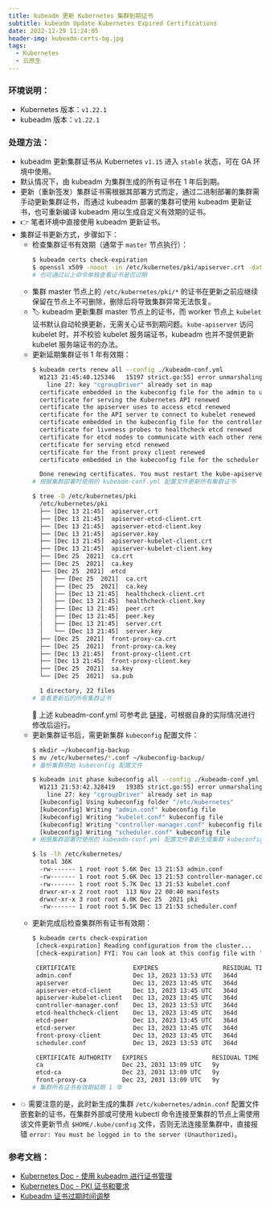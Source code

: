 ```yaml
---
title: kubeadm 更新 Kubernetes 集群到期证书
subtitle: kubeadm Update Kubernetes Expired Certifications
date: 2022-12-29 11:24:05
header-img: kubeadm-certs-bg.jpg
tags:
  - Kubernetes
  - 云原生
---
```


### 环境说明：
- Kubernetes 版本：`v1.22.1`
- kubeadm 版本：`v1.22.1`

### 处理方法：
- kubeadm 更新集群证书从 Kubernetes `v1.15` 进入 `stable` 状态，可在 GA 环境中使用。
- 默认情况下，由 kubeadm 为集群生成的所有证书在 1 年后到期。
- 更新（重新签发）集群证书需根据其部署方式而定，通过二进制部署的集群需手动更新集群证书，而通过 kubeadm 部署的集群可使用 kubeadm 更新证书，也可重新编译 kubeadm 用以生成自定义有效期的证书。
- 👉 笔者环境中直接使用 kubeadm 更新证书。
- 集群证书更新方式，步骤如下：  
  - 检查集群证书有效期（通常于 `master` 节点执行）：    
    ```bash
    $ kubeadm certs check-expiration
    $ openssl x509 -noout -in /etc/kubernetes/pki/apiserver.crt -dates
    # 也可通过以上命令单独查看证书是否过期
    ```
  - 集群 master 节点上的 `/etc/kubernetes/pki/*` 的证书在更新之前应继续保留在节点上不可删除，删除后将导致集群异常无法恢复。  
  - 🏷 kubeadm 更新集群 master 节点上的证书，而 worker 节点上 `kubelet` 证书默认自动轮换更新，无需关心证书到期问题。`kube-apiserver` 访问 kubelet 时，并不校验 kubelet 服务端证书，kubeadm 也并不提供更新 kubelet 服务端证书的办法。  
  - 更新延期集群证书 1 年有效期：    
    ```bash
    $ kubeadm certs renew all --config ./kubeadm-conf.yml
      W1213 21:45:40.125346   15197 strict.go:55] error unmarshaling configuration schema.GroupVersionKind{Group:"kubelet.config.k8s.io", Version:"v1beta1", Kind:"KubeletConfiguration"}: error converting YAML to JSON: yaml: unmarshal errors:
        line 27: key "cgroupDriver" already set in map
      certificate embedded in the kubeconfig file for the admin to use and for kubeadm itself renewed
      certificate for serving the Kubernetes API renewed
      certificate the apiserver uses to access etcd renewed
      certificate for the API server to connect to kubelet renewed
      certificate embedded in the kubeconfig file for the controller manager to use renewed
      certificate for liveness probes to healthcheck etcd renewed
      certificate for etcd nodes to communicate with each other renewed
      certificate for serving etcd renewed
      certificate for the front proxy client renewed
      certificate embedded in the kubeconfig file for the scheduler manager to use renewed
    
      Done renewing certificates. You must restart the kube-apiserver, kube-controller-manager, kube-scheduler and etcd, so that they can use the new certificates.
    # 根据集群部署时使用的 kubeadm-conf.yml 配置文件更新所有集群证书
    
    $ tree -D /etc/kubernetes/pki
      /etc/kubernetes/pki
      ├── [Dec 13 21:45]  apiserver.crt
      ├── [Dec 13 21:45]  apiserver-etcd-client.crt
      ├── [Dec 13 21:45]  apiserver-etcd-client.key
      ├── [Dec 13 21:45]  apiserver.key
      ├── [Dec 13 21:45]  apiserver-kubelet-client.crt
      ├── [Dec 13 21:45]  apiserver-kubelet-client.key
      ├── [Dec 25  2021]  ca.crt
      ├── [Dec 25  2021]  ca.key
      ├── [Dec 25  2021]  etcd
      │   ├── [Dec 25  2021]  ca.crt
      │   ├── [Dec 25  2021]  ca.key
      │   ├── [Dec 13 21:45]  healthcheck-client.crt
      │   ├── [Dec 13 21:45]  healthcheck-client.key
      │   ├── [Dec 13 21:45]  peer.crt
      │   ├── [Dec 13 21:45]  peer.key
      │   ├── [Dec 13 21:45]  server.crt
      │   └── [Dec 13 21:45]  server.key
      ├── [Dec 25  2021]  front-proxy-ca.crt
      ├── [Dec 25  2021]  front-proxy-ca.key
      ├── [Dec 13 21:45]  front-proxy-client.crt
      ├── [Dec 13 21:45]  front-proxy-client.key
      ├── [Dec 25  2021]  sa.key
      └── [Dec 25  2021]  sa.pub
    
      1 directory, 22 files
    # 查看更新后的所有集群证书
    ```
    🔗 上述 kubeadm-conf.yml 可参考此 [链接](https://github.com/Alberthua-Perl/kani/blob/main/files/kube-utils/kubeadm-conf.yml)，可根据自身的实际情况进行修改后运行。  
  - 更新集群证书后，需更新集群 `kubeconfig` 配置文件：    
    ```bash
    $ mkdir ~/kubeconfig-backup
    $ mv /etc/kubernetes/*.conf ~/kubeconfig-backup/
    # 备份集群原始 kubeconfig 配置文件
    
    $ kubeadm init phase kubeconfig all --config ./kubeadm-conf.yml 
      W1213 21:53:42.328419   19385 strict.go:55] error unmarshaling configuration schema.GroupVersionKind{Group:"kubelet.config.k8s.io", Version:"v1beta1", Kind:"KubeletConfiguration"}: error converting YAML to JSON: yaml: unmarshal errors:
        line 27: key "cgroupDriver" already set in map
      [kubeconfig] Using kubeconfig folder "/etc/kubernetes"
      [kubeconfig] Writing "admin.conf" kubeconfig file
      [kubeconfig] Writing "kubelet.conf" kubeconfig file
      [kubeconfig] Writing "controller-manager.conf" kubeconfig file
      [kubeconfig] Writing "scheduler.conf" kubeconfig file
    # 根据集群部署时使用的 kubeadm-conf.yml 配置文件重新生成集群 kubeconfig 配置文件
    
    $ ls -lh /etc/kubernetes/
      total 36K
      -rw------- 1 root root 5.6K Dec 13 21:53 admin.conf
      -rw------- 1 root root 5.6K Dec 13 21:53 controller-manager.conf
      -rw------- 1 root root 5.7K Dec 13 21:53 kubelet.conf
      drwxr-xr-x 2 root root  113 Nov 22 00:40 manifests
      drwxr-xr-x 3 root root 4.0K Dec 25  2021 pki
      -rw------- 1 root root 5.5K Dec 13 21:53 scheduler.conf
    ```
  - 更新完成后检查集群所有证书有效期：    
    ```bash
    $ kubeadm certs check-expiration
     [check-expiration] Reading configuration from the cluster...
     [check-expiration] FYI: You can look at this config file with 'kubectl -n kube-system get cm kubeadm-config -o yaml'
    
     CERTIFICATE                EXPIRES                  RESIDUAL TIME   CERTIFICATE AUTHORITY   EXTERNALLY MANAGED
     admin.conf                 Dec 13, 2023 13:53 UTC   364d                                    no      
     apiserver                  Dec 13, 2023 13:45 UTC   364d            ca                      no      
     apiserver-etcd-client      Dec 13, 2023 13:45 UTC   364d            etcd-ca                 no      
     apiserver-kubelet-client   Dec 13, 2023 13:45 UTC   364d            ca                      no      
     controller-manager.conf    Dec 13, 2023 13:53 UTC   364d                                    no      
     etcd-healthcheck-client    Dec 13, 2023 13:45 UTC   364d            etcd-ca                 no      
     etcd-peer                  Dec 13, 2023 13:45 UTC   364d            etcd-ca                 no      
     etcd-server                Dec 13, 2023 13:45 UTC   364d            etcd-ca                 no      
     front-proxy-client         Dec 13, 2023 13:45 UTC   364d            front-proxy-ca          no      
     scheduler.conf             Dec 13, 2023 13:53 UTC   364d                                    no      
    
     CERTIFICATE AUTHORITY   EXPIRES                  RESIDUAL TIME   EXTERNALLY MANAGED
     ca                      Dec 23, 2031 13:09 UTC   9y              no      
     etcd-ca                 Dec 23, 2031 13:09 UTC   9y              no      
     front-proxy-ca          Dec 23, 2031 13:09 UTC   9y              no
    # 集群所有证书有效期延期 1 年
    ```
- 💥 需要注意的是，此时新生成的集群 `/etc/kubernetes/admin.conf` 配置文件嵌套新的证书，在集群外部或可使用 kubectl 命令连接至集群的节点上需使用该文件更新节点 `$HOME/.kube/config` 文件，否则无法连接至集群中，直接报错 `error: You must be logged in to the server (Unauthorized)`。

### 参考文档：
- [Kubernetes Doc - 使用 kubeadm 进行证书管理](https://kubernetes.io/zh-cn/docs/tasks/administer-cluster/kubeadm/kubeadm-certs/)
- [Kubernetes Doc - PKI 证书和要求](https://kubernetes.io/zh-cn/docs/setup/best-practices/certificates/)
- [Kubeadm 证书过期时间调整](https://www.cnblogs.com/skymyyang/p/11093686.html)
